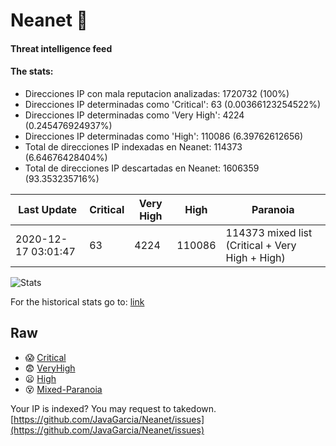 # Neanet :hocho:
#### Threat intelligence feed
#### The stats:

- Direcciones IP con mala reputacion analizadas: 1720732 (100%)
- Direcciones IP determinadas como 'Critical':  63 (0.00366123254522%)
- Direcciones IP determinadas como 'Very High':  4224 (0.245476924937%)
- Direcciones IP determinadas como 'High':  110086 (6.39762612656)
- Total de direcciones IP indexadas en Neanet:  114373 (6.64676428404%)
- Total de direcciones IP descartadas en Neanet:  1606359 (93.353235716%)

| Last Update | Critical | Very High | High | Paranoia |
| --- | --- | --- | --- | --- |
| 2020-12-17 03:01:47 | 63 | 4224 | 110086 | 114373 mixed list (Critical + Very High + High)|

![Stats](https://docs.google.com/spreadsheets/d/e/2PACX-1vSnaNMIXVabIpDJjufMlzH7poXnshF3mgd8Is1g9ytUEzVsP5my4Trn8f-xkoLLQ38xpL3HtmUexLo6/pubchart?oid=501124687&format=image)

For the historical stats go to: [link](/stats.csv)
## Raw
- :scream: [Critical](https://raw.githubusercontent.com/JavaGarcia/Neanet/master/blacklists/neanet_critical.txt)
- :fearful: [VeryHigh](https://raw.githubusercontent.com/JavaGarcia/Neanet/master/blacklists/neanet_veryHigh.txtt)
- :frowning: [High](https://raw.githubusercontent.com/JavaGarcia/Neanet/master/blacklists/neanet_high.txt)
- :dizzy_face: [Mixed-Paranoia](https://raw.githubusercontent.com/JavaGarcia/Neanet/master/blacklists/neanet_all.txt)


Your IP is indexed? You may request to takedown. [https://github.com/JavaGarcia/Neanet/issues](https://github.com/JavaGarcia/Neanet/issues)
















































































































































































































































































































































































































































































































































































































































































































































































































































































































































































































































































































































































































































































































































































































































































































































































































































































































































































































































































































































































































































































































































































































































































































































































































































































































































































































































































































































































































































































































































